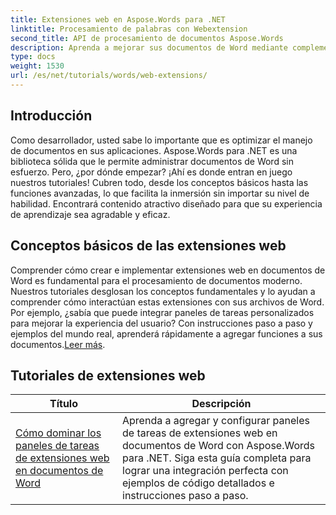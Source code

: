 ```yaml
---
title: Extensiones web en Aspose.Words para .NET
linktitle: Procesamiento de palabras con Webextension
second_title: API de procesamiento de documentos Aspose.Words
description: Aprenda a mejorar sus documentos de Word mediante complementos web potentes que permiten una funcionalidad dinámica, ya sea que sea un principiante o un desarrollador experimentado.
type: docs
weight: 1530
url: /es/net/tutorials/words/web-extensions/
---
```

## Introducción

Como desarrollador, usted sabe lo importante que es optimizar el manejo de documentos en sus aplicaciones. Aspose.Words para .NET es una biblioteca sólida que le permite administrar documentos de Word sin esfuerzo. Pero, ¿por dónde empezar? ¡Ahí es donde entran en juego nuestros tutoriales! Cubren todo, desde los conceptos básicos hasta las funciones avanzadas, lo que facilita la inmersión sin importar su nivel de habilidad. Encontrará contenido atractivo diseñado para que su experiencia de aprendizaje sea agradable y eficaz.

## Conceptos básicos de las extensiones web

 Comprender cómo crear e implementar extensiones web en documentos de Word es fundamental para el procesamiento de documentos moderno. Nuestros tutoriales desglosan los conceptos fundamentales y lo ayudan a comprender cómo interactúan estas extensiones con sus archivos de Word. Por ejemplo, ¿sabía que puede integrar paneles de tareas personalizados para mejorar la experiencia del usuario? Con instrucciones paso a paso y ejemplos del mundo real, aprenderá rápidamente a agregar funciones a sus documentos.[Leer más](./mastering-web-extension-task-panes/).

## Tutoriales de extensiones web
| Título | Descripción |
| --- | --- |
| [Cómo dominar los paneles de tareas de extensiones web en documentos de Word](./mastering-web-extension-task-panes/) | Aprenda a agregar y configurar paneles de tareas de extensiones web en documentos de Word con Aspose.Words para .NET. Siga esta guía completa para lograr una integración perfecta con ejemplos de código detallados e instrucciones paso a paso.|